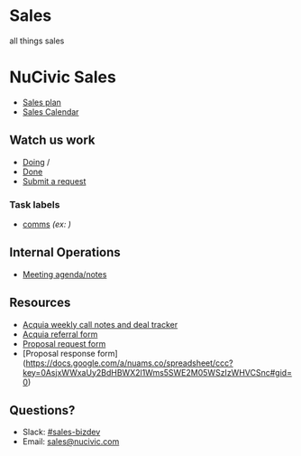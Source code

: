 # Sales
all things sales
# NuCivic Sales


* [Sales plan](https://)
* [Sales Calendar]() 

## Watch us work

* [Doing](https://github.com/NuCivic/sales/issues) / 
* [Done](https://github.com/NuCivic/sales/issues?q=is%3Aissue+is%3Aclosed)
* [Submit a request](https://github.com/NuCivic/sales/issues/new)

### Task labels

* [comms](https://github.com/NuCivic/sales/labels/comms) *(ex: )*

## Internal Operations

* [Meeting agenda/notes](https://docs.google.com/a/nuams.co/document/d/1Q0uWVLBaLJWCI05_vF0kKyM0YMQJuySjo82f0zecobI/edit)


## Resources
* [Acquia weekly call notes and deal tracker](https://docs.google.com/a/nuams.co/document/d/19yZ1kSUFjyjMbZNWNzeuCgcmzClVxxejqQZJVe2uIKg/edit)
* [Acquia referral form](https://)
* [Proposal request form](https://docs.google.com/a/nuams.co/forms/d/1_ZcocREM1mLSE1gQ1n3FxoPW-GP6UYLzyVHXUoWiew0/edit)
* [Proposal response form] (https://docs.google.com/a/nuams.co/spreadsheet/ccc?key=0AsjxWWxaUy2BdHBWX2l1Wms5SWE2M05WSzIzWHVCSnc#gid=0)

## Questions?

* Slack: [#sales-bizdev](https://nucivic.slack.com/messages/sales-bizdev/)
* Email: [sales@nucivic.com](mailto:sales@nucivic.com)


